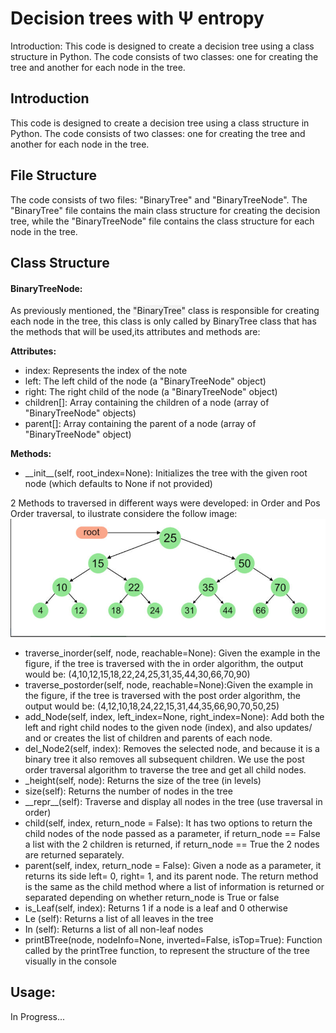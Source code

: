 <h1>Decision trees with &#x3A8 entropy</h1>

Introduction:
This code is designed to create a decision tree using a class structure in Python. The code consists of two classes: one for creating the tree and another for each node in the tree.
<h2>Introduction</h2>

<p>This code is designed to create a decision tree using a class structure in Python. The code consists of two classes: one for creating the tree and another for each node in the tree.</p>

<h2>File Structure</h2>

<p>The code consists of two files: "BinaryTree" and "BinaryTreeNode". The "BinaryTree" file contains the main class structure for creating the decision tree, while the "BinaryTreeNode" file contains the class structure for each node in the tree.</p>

<h2>Class Structure</h2>

<h4>BinaryTreeNode:</h4>

As previously mentioned, the <span style="background-color: #f2f2f2">"BinaryTree"</span> class is responsible for creating each node in the tree, this class is only called by BinaryTree class that has the methods that will be used,its attributes and methods are: 


<p><strong>Attributes:</strong></p>
<ul>
    <li>index: Represents the index of the note</li>
    <li>left: The left child of the node (a "BinaryTreeNode" object)</li>
    <li>right: The right child of the node (a "BinaryTreeNode" object)</li>
    <li>children[]: Array containing the children of a node (array of "BinaryTreeNode" objects)</li>
    <li>parent[]: Array containing the parent of a node (array of "BinaryTreeNode" object)</li>
</ul>


<p><strong>Methods:</strong></p>
<ul>
<li>__init__(self, root_index=None): Initializes the tree with the given root node (which defaults to None if not provided)</li>
</ul>
2 Methods to traversed in different ways were developed: in Order and Pos Order traversal, to ilustrate considere the follow image:

<img src="tree.png">

<ul>
    <li>traverse_inorder(self, node, reachable=None): Given the example in the figure, if the tree is traversed with the in order algorithm, the output would be: (4,10,12,15,18,22,24,25,31,35,44,30,66,70,90)</li>
    <li> traverse_postorder(self, node, reachable=None):Given the example in the figure, if the tree is traversed with the post order algorithm, the output would be: (4,12,10,18,24,22,15,31,44,35,66,90,70,50,25)</li>
    <li>add_Node(self, index, left_index=None, right_index=None): Add both the left and right child nodes to the given node (index), and also updates/ and or creates the list of children and parents of each node.</li>
    <li>del_Node2(self, index): Removes the selected node, and because it is a binary tree it also removes all subsequent children. We use the post order traversal algorithm to traverse the tree and get all child nodes.</li>
    <li>_height(self, node): Returns the size of the tree (in levels)</li>
    <li>size(self): Returns the number of nodes in the tree</li>
    <li>__repr__(self):   Traverse and display all nodes in the tree (use traversal in order)</li>
    <li>child(self, index, return_node = False): It has two options to return the child nodes of the node passed as a parameter, if return_node == False a list with the 2 children is returned, if return_node == True the 2 nodes are returned separately.</li>
    <li>parent(self, index, return_node = False): Given a node as a parameter, it returns its side left= 0, right= 1, and its parent node. The return method is the same as the child method where a list of information is returned or separated depending on whether return_node is True or false</li>
    <li>is_Leaf(self, index): Returns 1 if a node is a leaf and 0 otherwise</li>
    <li>Le (self): Returns a list of all leaves in the tree</li>
    <li>In (self): Returns a list of all non-leaf nodes</li>
    <li>printBTree(node, nodeInfo=None, inverted=False, isTop=True): Function called by the printTree function, to represent the structure of the tree visually in the console</li>

</ul>
<h2>Usage: </h2>


<p>In Progress...</p>




